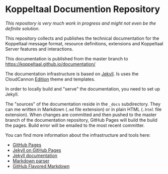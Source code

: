 # Koppeltaal Documention Repository

_This repository is very much work in progress and might not even be the
definite solution._

This repository collects and publishes the technical documentation for the
Koppeltaal message format, resource definitions, extensions and Koppeltaal Server features and interactions.

This documentation is published from the master branch to https://koppeltaal.github.io/documentation/

The documentation infrastructure is based on [Jekyll](https://jekyllrb.com/). Is uses the CloudCannon [Edition](https://github.com/CloudCannon/edition-jekyll-template) theme and templates.

In order to locally build and "serve" the documentation, you need to set up Jekyll.

The "sources" of the documentation reside in the `_docs` subdirectory. They can me written in Markdown (`.md` file extension) or in plain HTML (`.html` file extension). When changes are committed and then pushed to the master branch of the documentation repository, GitHub Pages will build the build the pages. Build error will be emailed to the most recent committer.

You can find more information about the infrastructure and tools here:

- [GitHub Pages](https://help.github.com/categories/github-pages-basics/)
- [Jekyll on GitHub Pages](https://help.github.com/articles/using-jekyll-as-a-static-site-generator-with-github-pages/)
- [Jekyll documentation](https://jekyllrb.com/docs/home/)
- [Markdown parser](https://kramdown.gettalong.org/syntax.html)
- [GitHub Flavored Markdown](https://kramdown.gettalong.org/syntax.html)

